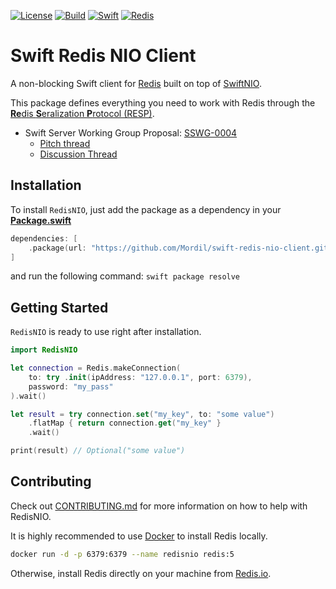[![License](https://img.shields.io/badge/License-Apache%202.0-yellow.svg)](https://www.apache.org/licenses/LICENSE-2.0.html)
[![Build](https://img.shields.io/circleci/project/github/Mordil/nio-redis/master.svg?logo=circleci)](https://circleci.com/gh/Mordil/nio-redis/tree/master)
[![Swift](https://img.shields.io/badge/Swift-5.0-brightgreen.svg?colorA=orange&colorB=4E4E4E)](https://swift.org)
[![Redis](https://img.shields.io/badge/Redis-5-brightgreen.svg?colorA=red&colorB=4E4E4E)](https://redis.io/download)

# Swift Redis NIO Client

A non-blocking Swift client for [Redis](https://redis.io/) built on top of [SwiftNIO](https://github.com/apple/swift-nio).

This package defines everything you need to work with Redis through the [**Re**dis **S**eralization **P**rotocol (RESP)](https://redis.io/topics/protocol).

* Swift Server Working Group Proposal: [SSWG-0004](https://github.com/swift-server/sswg/blob/d391da355718a8f396ef86b3563910089d5e5992/proposals/0004-nio-redis.md)
    * [Pitch thread](https://forums.swift.org/t/swiftnio-redis-client/19325) 
    * [Discussion Thread](https://forums.swift.org/t/discussion-nioredis-nio-based-redis-driver/22455/)

## Installation

To install `RedisNIO`, just add the package as a dependency in your [**Package.swift**](https://github.com/apple/swift-package-manager/blob/master/Documentation/PackageDescriptionV4.md#dependencies)

```swift
dependencies: [
    .package(url: "https://github.com/Mordil/swift-redis-nio-client.git", .upToNextMinor(from: "0.8.0")
]
```

and run the following command: `swift package resolve`

## Getting Started

`RedisNIO` is ready to use right after installation.

```swift
import RedisNIO

let connection = Redis.makeConnection(
    to: try .init(ipAddress: "127.0.0.1", port: 6379),
    password: "my_pass"
).wait()

let result = try connection.set("my_key", to: "some value")
    .flatMap { return connection.get("my_key" }
    .wait()

print(result) // Optional("some value")
```

## Contributing

Check out [CONTRIBUTING.md](CONTRIBUTING.md) for more information on how to help with RedisNIO.

It is highly recommended to use [Docker](https://docker.com) to install Redis locally.

```bash
docker run -d -p 6379:6379 --name redisnio redis:5
```

Otherwise, install Redis directly on your machine from [Redis.io](https://redis.io/download).
